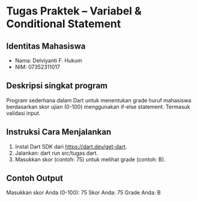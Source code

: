 # Tugas Praktek – Variabel & Conditional Statement

## Identitas Mahasiswa
- Nama: Delviyanti F. Hukum
- NIM: 07352311017

## Deskripsi singkat program
Program sederhana dalam Dart untuk menentukan grade huruf mahasiswa berdasarkan skor ujian (0-100) menggunakan if-else statement. Termasuk validasi input.

## Instruksi Cara Menjalankan
1. Instal Dart SDK dari https://dart.dev/get-dart.
2. Jalankan: dart run src/tugas.dart.
3. Masukkan skor (contoh: 75) untuk melihat grade (contoh: B).

## Contoh Output
Masukkan skor Anda (0-100): 
75
Skor Anda: 75
Grade Anda: B